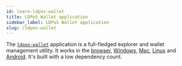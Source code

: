 ```yaml
---
id: learn-ldpos-wallet
title: LDPoS Wallet application
sidebar_label: LDPoS Wallet application
slug: /ldpos-wallet
---
```


The [`ldpos-wallet`](https://github.com/Capitalisk/ldpos-wallet) application is a full-fledged explorer and wallet management utility. It works in the [browser](https://capitalisk.com/wallet/ldpos/#/), [Windows](https://github.com/Capitalisk/ldpos-wallet/releases), [Mac](https://github.com/Capitalisk/ldpos-wallet/releases), [Linux](https://github.com/Capitalisk/ldpos-wallet/releases) and [Android](https://github.com/Capitalisk/ldpos-wallet/releases). It's built with a low dependency count.
